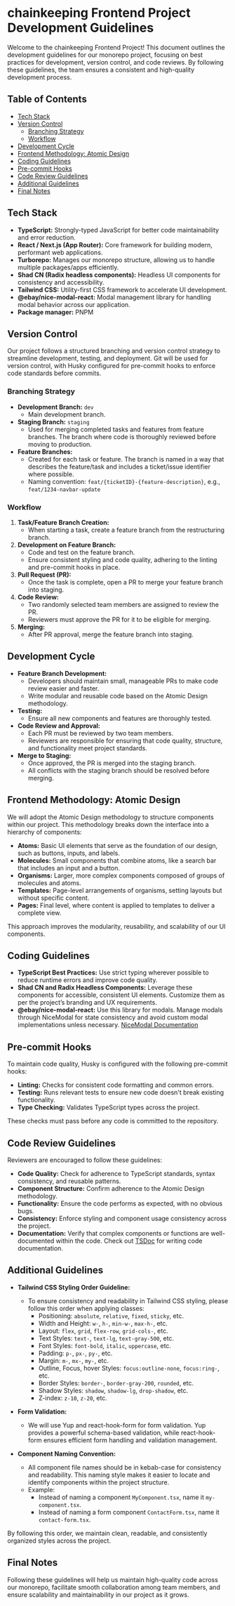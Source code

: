 # chainkeeping Frontend Project Development Guidelines

Welcome to the chainkeeping Frontend Project! This document outlines the development guidelines for our monorepo project, focusing on best practices for development, version control, and code reviews. By following these guidelines, the team ensures a consistent and high-quality development process.

## Table of Contents

- [Tech Stack](#tech-stack)
- [Version Control](#version-control)
  - [Branching Strategy](#branching-strategy)
  - [Workflow](#workflow)
- [Development Cycle](#development-cycle)
- [Frontend Methodology: Atomic Design](#frontend-methodology-atomic-design)
- [Coding Guidelines](#coding-guidelines)
- [Pre-commit Hooks](#pre-commit-hooks)
- [Code Review Guidelines](#code-review-guidelines)
- [Additional Guidelines](#additional-guidelines)
- [Final Notes](#final-notes)

## Tech Stack

- **TypeScript:** Strongly-typed JavaScript for better code maintainability and error reduction.
- **React / Next.js (App Router):** Core framework for building modern, performant web applications.
- **Turborepo:** Manages our monorepo structure, allowing us to handle multiple packages/apps efficiently.
- **Shad CN (Radix headless components):** Headless UI components for consistency and accessibility.
- **Tailwind CSS:** Utility-first CSS framework to accelerate UI development.
- **@ebay/nice-modal-react:** Modal management library for handling modal behavior across our application.
- **Package manager:** PNPM

## Version Control

Our project follows a structured branching and version control strategy to streamline development, testing, and deployment. Git will be used for version control, with Husky configured for pre-commit hooks to enforce code standards before commits.

### Branching Strategy

- **Development Branch:** `dev`
  - Main development branch.
- **Staging Branch:** `staging`
  - Used for merging completed tasks and features from feature branches. The branch where code is thoroughly reviewed before moving to production.
- **Feature Branches:**
  - Created for each task or feature. The branch is named in a way that describes the feature/task and includes a ticket/issue identifier where possible.
  - Naming convention: `feat/{ticketID}-{feature-description}`, e.g., `feat/1234-navbar-update`

### Workflow

1. **Task/Feature Branch Creation:**
   - When starting a task, create a feature branch from the restructuring branch.
2. **Development on Feature Branch:**
   - Code and test on the feature branch.
   - Ensure consistent styling and code quality, adhering to the linting and pre-commit hooks in place.
3. **Pull Request (PR):**
   - Once the task is complete, open a PR to merge your feature branch into staging.
4. **Code Review:**
   - Two randomly selected team members are assigned to review the PR.
   - Reviewers must approve the PR for it to be eligible for merging.
5. **Merging:**
   - After PR approval, merge the feature branch into staging.

## Development Cycle

- **Feature Branch Development:**
  - Developers should maintain small, manageable PRs to make code review easier and faster.
  - Write modular and reusable code based on the Atomic Design methodology.
- **Testing:**
  - Ensure all new components and features are thoroughly tested.
- **Code Review and Approval:**
  - Each PR must be reviewed by two team members.
  - Reviewers are responsible for ensuring that code quality, structure, and functionality meet project standards.
- **Merge to Staging:**
  - Once approved, the PR is merged into the staging branch.
  - All conflicts with the staging branch should be resolved before merging.

## Frontend Methodology: Atomic Design

We will adopt the Atomic Design methodology to structure components within our project. This methodology breaks down the interface into a hierarchy of components:

- **Atoms:** Basic UI elements that serve as the foundation of our design, such as buttons, inputs, and labels.
- **Molecules:** Small components that combine atoms, like a search bar that includes an input and a button.
- **Organisms:** Larger, more complex components composed of groups of molecules and atoms.
- **Templates:** Page-level arrangements of organisms, setting layouts but without specific content.
- **Pages:** Final level, where content is applied to templates to deliver a complete view.

This approach improves the modularity, reusability, and scalability of our UI components.

## Coding Guidelines

- **TypeScript Best Practices:** Use strict typing wherever possible to reduce runtime errors and improve code quality.
- **Shad CN and Radix Headless Components:** Leverage these components for accessible, consistent UI elements. Customize them as per the project’s branding and UX requirements.
- **@ebay/nice-modal-react:** Use this library for modals. Manage modals through NiceModal for state consistency and avoid custom modal implementations unless necessary. [NiceModal Documentation](https://www.npmjs.com/package/@ebay/nice-modal-react)

## Pre-commit Hooks

To maintain code quality, Husky is configured with the following pre-commit hooks:

- **Linting:** Checks for consistent code formatting and common errors.
- **Testing:** Runs relevant tests to ensure new code doesn't break existing functionality.
- **Type Checking:** Validates TypeScript types across the project.

These checks must pass before any code is committed to the repository.

## Code Review Guidelines

Reviewers are encouraged to follow these guidelines:

- **Code Quality:** Check for adherence to TypeScript standards, syntax consistency, and reusable patterns.
- **Component Structure:** Confirm adherence to the Atomic Design methodology.
- **Functionality:** Ensure the code performs as expected, with no obvious bugs.
- **Consistency:** Enforce styling and component usage consistency across the project.
- **Documentation:** Verify that complex components or functions are well-documented within the code. Check out [TSDoc](https://tsdoc.org/) for writing code documentation.

## Additional Guidelines

- **Tailwind CSS Styling Order Guideline:**
  - To ensure consistency and readability in Tailwind CSS styling, please follow this order when applying classes:
    - Positioning: `absolute`, `relative`, `fixed`, `sticky`, etc.
    - Width and Height: `w-`, `h-`, `min-w-`, `max-h-`, etc.
    - Layout: `flex`, `grid`, `flex-row`, `grid-cols-`, etc.
    - Text Styles: `text-`, `text-lg`, `text-gray-500`, etc.
    - Font Styles: `font-bold`, `italic`, `uppercase`, etc.
    - Padding: `p-`, `px-`, `py-`, etc.
    - Margin: `m-`, `mx-`, `my-`, etc.
    - Outline, Focus, hover Styles: `focus:outline-none`, `focus:ring-`, etc.
    - Border Styles: `border-`, `border-gray-200`, `rounded`, etc.
    - Shadow Styles: `shadow`, `shadow-lg`, `drop-shadow`, etc.
    - Z-index: `z-10`, `z-20`, etc.

- **Form Validation:**
  - We will use Yup and react-hook-form for form validation. Yup provides a powerful schema-based validation, while react-hook-form ensures efficient form handling and validation management.

- **Component Naming Convention:**
  - All component file names should be in kebab-case for consistency and readability. This naming style makes it easier to locate and identify components within the project structure.
  - Example:
    - Instead of naming a component `MyComponent.tsx`, name it `my-component.tsx`.
    - Instead of naming a form component `ContactForm.tsx`, name it `contact-form.tsx`.

By following this order, we maintain clean, readable, and consistently organized styles across the project.

## Final Notes

Following these guidelines will help us maintain high-quality code across our monorepo, facilitate smooth collaboration among team members, and ensure scalability and maintainability in our project as it grows. 